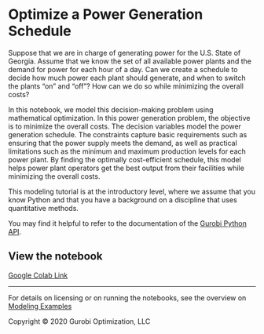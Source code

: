 # Optimize a Power Generation Schedule

Suppose that we are in charge of generating power for the U.S. State of Georgia. Assume that we know the set of all available power plants and the demand for power for each hour of a day. Can we create a schedule to decide how much power each plant should generate, and when to switch the plants “on” and “off”? How can we do so while minimizing the overall costs?

In this notebook, we model this decision-making problem using mathematical optimization. In this power generation problem, the objective is to minimize the overall costs. The decision variables model the power generation schedule. The constraints capture basic requirements such as ensuring that the power supply meets the demand, as well as practical limitations such as the minimum and maximum production levels for each power plant. By finding the optimally cost-efficient schedule, this model helps power plant operators get the best output from their facilities while minimizing the overall costs.

This modeling tutorial is at the introductory level, where we assume that you know Python and that you have a background on a discipline that uses quantitative methods.

You may find it helpful to refer to the documentation of the [Gurobi Python API](https://www.gurobi.com/documentation/current/refman/py_python_api_overview.html).



## View the notebook

[Google Colab Link](https://colab.research.google.com/github/Gurobi/modeling-examples/blob/master/power_generation/optimize_power_schedule_gcl.ipynb)


----
For details on licensing or on running the notebooks, see the overview on [Modeling Examples](../)


Copyright © 2020 Gurobi Optimization, LLC
